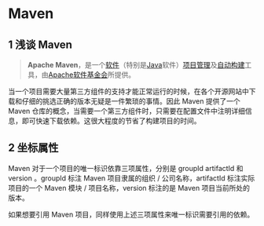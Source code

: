 # Maven

## 1 浅谈 Maven

> **Apache Maven**，是一个[软件](https://zh.m.wikipedia.org/wiki/软件)（特别是[Java](https://zh.m.wikipedia.org/wiki/Java_(编程语言))软件）[项目管理](https://zh.m.wikipedia.org/wiki/项目管理)及[自动构建](https://zh.m.wikipedia.org/wiki/自动构建)工具，由[Apache软件基金会](https://zh.m.wikipedia.org/wiki/Apache软件基金会)所提供。

当一个项目需要大量第三方组件的支持才能正常运行的时候，在各个开源网站中下载和仔细的挑选正确的版本无疑是一件繁琐的事情。因此 Maven 提供了一个 Maven 仓库的概念，当需要一个第三方组件时，只需要在配置文件中注明详细信息，即可快速下载依赖。这很大程度的节省了构建项目的时间。

## 2 坐标属性

Maven 对于一个项目的唯一标识依靠三项属性，分别是 groupId artifactId 和 version 。groupId 标注 Maven 项目隶属的组织 / 公司名称，artifactId 标注实际项目的一个 Maven 模块 / 项目名称，version 标注的是 Maven 项目当前所处的版本。

如果想要引用 Maven 项目，同样使用上述三项属性来唯一标识需要引用的依赖。



